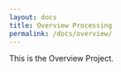 ```yaml
---
layout: docs
title: Overview Processing
permalink: /docs/overview/
---
```


This is the Overview Project.